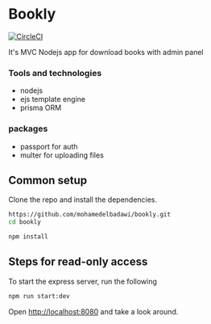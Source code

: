 # Bookly

[![CircleCI](https://img.shields.io/circleci/project/github/contentful/the-example-app.nodejs.svg)](https://circleci.com/gh/contentful/the-example-app.nodejs)

It's MVC Nodejs app for download books with admin panel
### Tools and technologies
- nodejs 
- ejs template engine
- prisma ORM 

### packages
- passport for auth
- multer for uploading files


## Common setup

Clone the repo and install the dependencies.

```bash
https://github.com/mohamedelbadawi/bookly.git
cd bookly
```

```bash
npm install
```

## Steps for read-only access

To start the express server, run the following

```bash
npm run start:dev
```

Open [http://localhost:8080](http://localhost:8080) and take a look around.


